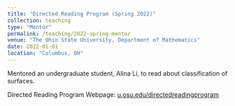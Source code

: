```yaml
---
title: "Directed Reading Program (Spring 2022)"
collection: teaching
type: "Mentor"
permalink: /teaching/2022-spring-mentor
venue: "The Ohio State University, Department of Mathematics"
date: 2022-01-01
location: "Columbus, OH"
---
```


Mentored an undergraduate student, Alina Li, to read about classification of surfaces.

Directed Reading Program Webpage: [u.osu.edu/directedreadingprogram](https://u.osu.edu/directedreadingprogram/)
